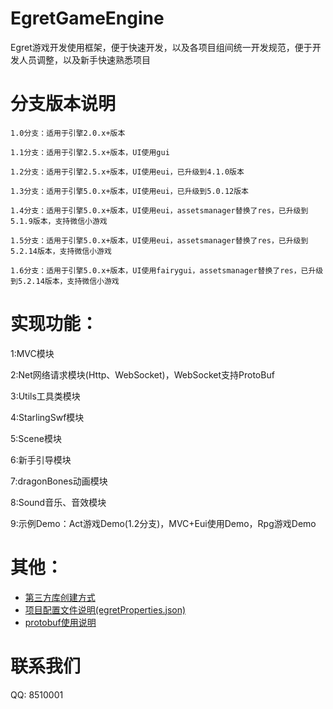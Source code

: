 EgretGameEngine
===============
Egret游戏开发使用框架，便于快速开发，以及各项目组间统一开发规范，便于开发人员调整，以及新手快速熟悉项目


分支版本说明
===============
    1.0分支：适用于引擎2.0.x+版本

    1.1分支：适用于引擎2.5.x+版本，UI使用gui

    1.2分支：适用于引擎2.5.x+版本，UI使用eui，已升级到4.1.0版本

    1.3分支：适用于引擎5.0.x+版本，UI使用eui，已升级到5.0.12版本

    1.4分支：适用于引擎5.0.x+版本，UI使用eui，assetsmanager替换了res，已升级到5.1.9版本，支持微信小游戏
    
    1.5分支：适用于引擎5.0.x+版本，UI使用eui，assetsmanager替换了res，已升级到5.2.14版本，支持微信小游戏
    
    1.6分支：适用于引擎5.0.x+版本，UI使用fairygui，assetsmanager替换了res，已升级到5.2.14版本，支持微信小游戏

实现功能：
===============

1:MVC模块

2:Net网络请求模块(Http、WebSocket)，WebSocket支持ProtoBuf

3:Utils工具类模块

4:StarlingSwf模块

5:Scene模块

6:新手引导模块

7:dragonBones动画模块

8:Sound音乐、音效模块

9:示例Demo：Act游戏Demo(1.2分支)，MVC+Eui使用Demo，Rpg游戏Demo


其他：
===============

* [第三方库创建方式](http://developer.egret.com/cn/github/egret-docs/extension/threes/instructions/index.html)
* [项目配置文件说明(egretProperties.json)](http://developer.egret.com/cn/2d/projectConfig/configFile)
* [protobuf使用说明](https://github.com/WanderWang/protobuf-egret)


联系我们
===============
QQ: 8510001
